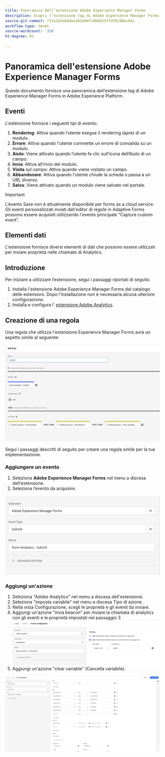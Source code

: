 ```yaml
---
title: Panoramica dell’estensione Adobe Experience Manager Forms
description: Scopri l’estensione tag di Adobe Experience Manager Forms in Adobe Experience Platform.
source-git-commit: f31a1d2e84dee262e04f1db0415ffd76248ecb6c
workflow-type: tm+mt
source-wordcount: '316'
ht-degree: 6%

---
```


# Panoramica dell&#39;estensione Adobe Experience Manager Forms

Questo documento fornisce una panoramica dell’estensione tag di Adobe Experience Manager Forms in Adobe Experience Platform.

## Eventi

L&#39;estensione fornisce i seguenti tipi di evento:

1. **Rendering**: Attiva quando l’utente esegue il rendering (apre) di un modulo.
1. **Errore**: Attiva quando l&#39;utente commette un errore di convalida su un modulo.
1. **Aiuto**: Viene attivato quando l’utente fa clic sull’icona dell’Aiuto di un campo.
1. **Invia**: Attiva all’invio del modulo.
1. **Visita** sul campo: Attiva quando viene visitato un campo.
1. **Abbandonare**: Attiva quando l&#39;utente chiude la scheda o passa a un URL diverso.
1. **Salva**: Viene attivato quando un modulo viene salvato nel portale.

>[!IMPORTANT]
>
>L’evento Save non è attualmente disponibile per forms as a cloud service. Gli eventi personalizzati inviati dall&#39;editor di regole in Adaptive Forms possono essere acquisiti utilizzando l&#39;evento principale &quot;Capture custom event&quot;.

## Elementi dati

L&#39;estensione fornisce diversi elementi di dati che possono essere utilizzati per inviare proprietà nelle chiamate di Analytics.

## Introduzione

Per iniziare a utilizzare l’estensione, segui i passaggi riportati di seguito.

1. Installa l&#39;estensione Adobe Experience Manager Forms dal catalogo delle estensioni. Dopo l&#39;installazione non è necessaria alcuna ulteriore configurazione.
2. Installa e configura l&#39; [estensione Adobe Analytics](../analytics/overview.md#Configure-the-Adobe-Analytics-extension).

## Creazione di una regola

Una regola che utilizza l&#39;estensione Experience Manager Forms avrà un aspetto simile al seguente:

![Configurazione azione](./images/rule.png)

Segui i passaggi descritti di seguito per creare una regola simile per la tua implementazione.

### Aggiungere un evento

1. Seleziona **Adobe Experience Manager Forms** nel menu a discesa dell&#39;estensione.
2. Seleziona l’evento da acquisire.

![Configurazione azione](./images/AEM-forms-event.png)

### Aggiungi un&#39;azione

1. Seleziona &quot;Adobe Analytics&quot; nel menu a discesa dell&#39;estensione.
2. Seleziona &quot;imposta variabile&quot; nel menu a discesa Tipo di azione .
3. Nella vista Configurazione, scegli le proprietà e gli eventi da inviare.
4. Aggiungi un&#39;azione &quot;invia beacon&quot; per inviare la chiamata di analytics con gli eventi e le proprietà impostati nel passaggio 3
   ![Configurazione azione](./images/AEM-forms-sendBeacon.png)
5. Aggiungi un&#39;azione &quot;clear variable&quot; (Cancella variabile).

![Configurazione azione](./images/AEM-forms-action.png)